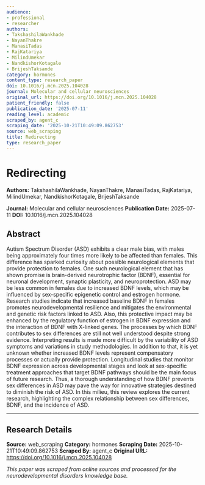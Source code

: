 ```yaml
---
audience:
- professional
- researcher
authors:
- TakshashilaWankhade
- NayanThakre
- ManasiTadas
- RajKatariya
- MilindUmekar
- NandkishorKotagale
- BrijeshTaksande
category: hormones
content_type: research_paper
doi: 10.1016/j.mcn.2025.104028
journal: Molecular and cellular neurosciences
original_url: https://doi.org/10.1016/j.mcn.2025.104028
patient_friendly: false
publication_date: '2025-07-11'
reading_level: academic
scraped_by: agent_c
scraping_date: '2025-10-21T10:49:09.862753'
source: web_scraping
title: Redirecting
type: research_paper
---
```

# Redirecting

**Authors:** TakshashilaWankhade, NayanThakre, ManasiTadas, RajKatariya, MilindUmekar, NandkishorKotagale, BrijeshTaksande

**Journal:** Molecular and cellular neurosciences
**Publication Date:** 2025-07-11
**DOI:** 10.1016/j.mcn.2025.104028

## Abstract

Autism Spectrum Disorder (ASD) exhibits a clear male bias, with males being approximately four times more likely to be affected than females. This difference has sparked curiosity about possible neurological elements that provide protection to females. One such neurological element that has shown promise is brain-derived neurotrophic factor (BDNF), essential for neuronal development, synaptic plasticity, and neuroprotection. ASD may be less common in females due to increased BDNF levels, which may be influenced by sex-specific epigenetic control and estrogen hormone. Research studies indicate that increased baseline BDNF in females promotes neurodevelopmental resilience and mitigates the environmental and genetic risk factors linked to ASD. Also, this protective impact may be enhanced by the regulatory function of estrogen in BDNF expression and the interaction of BDNF with X-linked genes. The processes by which BDNF contributes to sex differences are still not well understood despite strong evidence. Interpreting results is made more difficult by the variability of ASD symptoms and variations in study methodologies. In addition to that, it is yet unknown whether increased BDNF levels represent compensatory processes or actually provide protection. Longitudinal studies that monitor BDNF expression across developmental stages and look at sex-specific treatment approaches that target BDNF pathways should be the main focus of future research. Thus, a thorough understanding of how BDNF prevents sex differences in ASD may pave the way for innovative strategies destined to diminish the risk of ASD. In this milieu, this review explores the current research, highlighting the complex relationship between sex differences, BDNF, and the incidence of ASD.

---

## Research Details

**Source:** web_scraping
**Category:** hormones
**Scraping Date:** 2025-10-21T10:49:09.862753
**Scraped By:** agent_c
**Original URL:** https://doi.org/10.1016/j.mcn.2025.104028

*This paper was scraped from online sources and processed for the neurodevelopmental disorders knowledge base.*